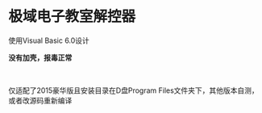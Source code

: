 # 极域电子教室解控器

使用Visual Basic 6.0设计

**没有加壳，报毒正常**

<br/>

仅适配了2015豪华版且安装目录在D盘Program Files文件夹下，其他版本自测，或者改源码重新编译
